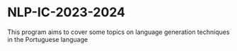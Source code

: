 # NLP-IC-2023-2024
This program aims to cover some topics on language generation techniques in the Portuguese language 
